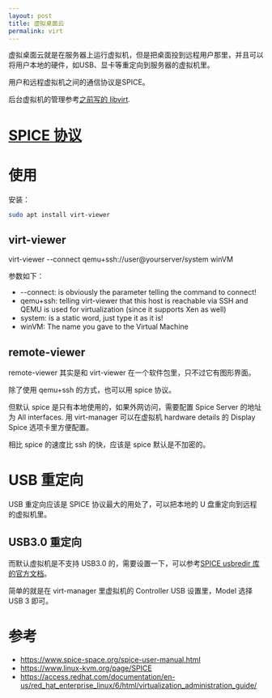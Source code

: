 ```yaml
---
layout: post
title: 虚拟桌面云
permalink: virt
---
```


虚拟桌面云就是在服务器上运行虚拟机，但是把桌面投到远程用户那里，并且可以将用户本地的硬件，如USB、显卡等重定向到服务器的虚拟机里。

用户和远程虚拟机之间的通信协议是SPICE。

后台虚拟机的管理参考[之前写的 libvirt](/libvirt).

# [SPICE 协议](https://www.spice-space.org/)

# 使用

安装：

```bash
sudo apt install virt-viewer
```

## virt-viewer

virt-viewer --connect qemu+ssh://user@yourserver/system winVM

参数如下：

- --connect: is obviously the parameter telling the command to connect!
- qemu+ssh: telling virt-viewer that this host is reachable via SSH and QEMU is used for virtualization (since it supports Xen as well)
- system: is a static word, just type it as it is!
- winVM: The name you gave to the Virtual Machine

## remote-viewer
remote-viewer 其实是和 virt-viewer 在一个软件包里，只不过它有图形界面。

除了使用 qemu+ssh 的方式，也可以用 spice 协议。

但默认 spice 是只有本地使用的，如果外网访问，需要配置 Spice Server 的地址为 All interfaces. 用 virt-manager 可以在虚拟机 hardware details 的 Display Spice 选项卡里方便配置。

相比 spice 的速度比 ssh 的快，应该是 spice 默认是不加密的。


# USB 重定向
USB 重定向应该是 SPICE 协议最大的用处了，可以把本地的 U 盘重定向到远程的虚拟机里。

## USB3.0 重定向
而默认虚拟机是不支持 USB3.0 的，需要设置一下，可以参考[SPICE usbredir 库的官方文档](https://www.spice-space.org/usbredir.html)。

简单的就是在 virt-manager 里虚拟机的 Controller USB 设置里，Model 选择 USB 3 即可。


# 参考
- https://www.spice-space.org/spice-user-manual.html
- https://www.linux-kvm.org/page/SPICE
- https://access.redhat.com/documentation/en-us/red_hat_enterprise_linux/6/html/virtualization_administration_guide/
